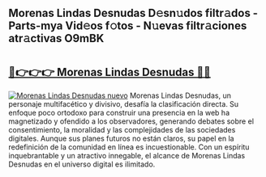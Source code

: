 ## Morenas Lindas Desnudas D𝚎sn𝚞dos filtr𝚊dos - Parts-mya Vid𝚎os f𝚘tos - N𝚞evas filtr𝚊ciones atr𝚊ctivas O9mBK

# <h2><a href="http://mb2pqna.tromn.icu/?c=Morenas+Lindas+Desnudas">🔗👉👉👉 Morenas Lindas Desnudas 🔗🔗</a></h2>

[![Morenas Lindas Desnudas nuevo](https://i.imgur.com/pEAQMta.gif)](http://mb2pqna.tromn.icu/?c=Morenas+Lindas+Desnudas)
Morenas Lindas Desnudas, un personaje multifacético y divisivo, desafía la clasificación directa. Su enfoque poco ortodoxo para construir una presencia en la web ha magnetizado y ofendido a los observadores, generando debates sobre el consentimiento, la moralidad y las complejidades de las sociedades digitales. Aunque sus planes futuros no están claros, su papel en la redefinición de la comunidad en línea es incuestionable. Con un espíritu inquebrantable y un atractivo innegable, el alcance de Morenas Lindas Desnudas en el universo digital es ilimitado.
